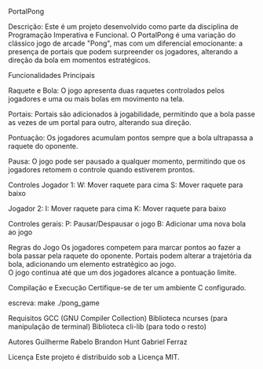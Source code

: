 PortalPong

Descrição:
Este é um projeto desenvolvido como parte da disciplina de Programação Imperativa e Funcional. O PortalPong é uma variação do clássico jogo de arcade "Pong", mas com um diferencial emocionante: a presença de portais que podem surpreender os jogadores, alterando a direção da bola em momentos estratégicos.

Funcionalidades Principais

Raquete e Bola: O jogo apresenta duas raquetes controlados pelos jogadores e uma ou mais bolas em movimento na tela.

Portais: Portais são adicionados à jogabilidade, permitindo que a bola passe as vezes de um portal para outro, alterando sua direção.

Pontuação: Os jogadores acumulam pontos sempre que a bola ultrapassa a raquete do oponente.

Pausa: O jogo pode ser pausado a qualquer momento, permitindo que os jogadores retomem o controle quando estiverem prontos.

Controles
Jogador 1:
W: Mover raquete para cima
S: Mover raquete para baixo

Jogador 2:
I: Mover raquete para cima
K: Mover raquete para baixo

Controles gerais:
P: Pausar/Despausar o jogo
B: Adicionar uma nova bola ao jogo

Regras do Jogo
Os jogadores competem para marcar pontos ao fazer a bola passar pela raquete do oponente.
Portais podem alterar a trajetória da bola, adicionando um elemento estratégico ao jogo.\
O jogo continua até que um dos jogadores alcance a pontuação limite.

Compilação e Execução
Certifique-se de ter um ambiente C configurado.

escreva:
make
./pong_game

Requisitos
GCC (GNU Compiler Collection)
Biblioteca ncurses (para manipulação de terminal)
Biblioteca cli-lib (para todo o resto)

Autores
Guilherme Rabelo
Brandon Hunt
Gabriel Ferraz

Licença
Este projeto é distribuído sob a Licença MIT.
